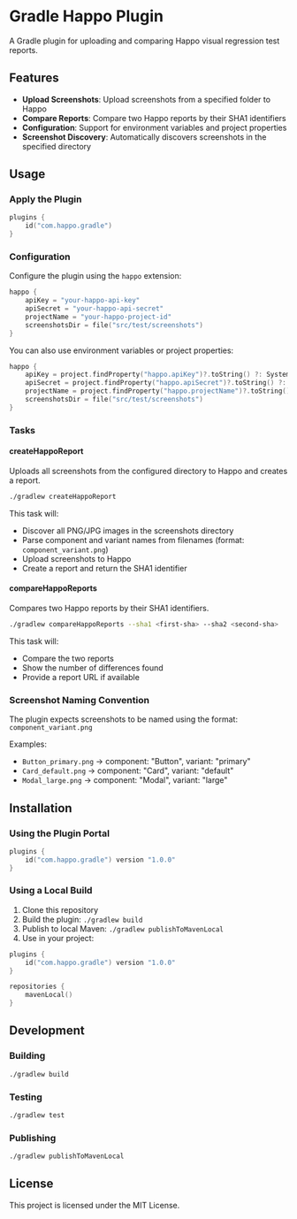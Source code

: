 # Gradle Happo Plugin

A Gradle plugin for uploading and comparing Happo visual regression test reports.

## Features

- **Upload Screenshots**: Upload screenshots from a specified folder to Happo
- **Compare Reports**: Compare two Happo reports by their SHA1 identifiers
- **Configuration**: Support for environment variables and project properties
- **Screenshot Discovery**: Automatically discovers screenshots in the specified directory

## Usage

### Apply the Plugin

```kotlin
plugins {
    id("com.happo.gradle")
}
```

### Configuration

Configure the plugin using the `happo` extension:

```kotlin
happo {
    apiKey = "your-happo-api-key"
    apiSecret = "your-happo-api-secret"
    projectName = "your-happo-project-id"
    screenshotsDir = file("src/test/screenshots")
}
```

You can also use environment variables or project properties:

```kotlin
happo {
    apiKey = project.findProperty("happo.apiKey")?.toString() ?: System.getenv("HAPPO_API_KEY") ?: ""
    apiSecret = project.findProperty("happo.apiSecret")?.toString() ?: System.getenv("HAPPO_API_SECRET") ?: ""
    projectName = project.findProperty("happo.projectName")?.toString() ?: System.getenv("HAPPO_PROJECT_NAME") ?: ""
    screenshotsDir = file("src/test/screenshots")
}
```

### Tasks

#### createHappoReport

Uploads all screenshots from the configured directory to Happo and creates a report.

```bash
./gradlew createHappoReport
```

This task will:

- Discover all PNG/JPG images in the screenshots directory
- Parse component and variant names from filenames (format: `component_variant.png`)
- Upload screenshots to Happo
- Create a report and return the SHA1 identifier

#### compareHappoReports

Compares two Happo reports by their SHA1 identifiers.

```bash
./gradlew compareHappoReports --sha1 <first-sha> --sha2 <second-sha>
```

This task will:

- Compare the two reports
- Show the number of differences found
- Provide a report URL if available

### Screenshot Naming Convention

The plugin expects screenshots to be named using the format: `component_variant.png`

Examples:

- `Button_primary.png` → component: "Button", variant: "primary"
- `Card_default.png` → component: "Card", variant: "default"
- `Modal_large.png` → component: "Modal", variant: "large"

## Installation

### Using the Plugin Portal

```kotlin
plugins {
    id("com.happo.gradle") version "1.0.0"
}
```

### Using a Local Build

1. Clone this repository
2. Build the plugin: `./gradlew build`
3. Publish to local Maven: `./gradlew publishToMavenLocal`
4. Use in your project:

```kotlin
plugins {
    id("com.happo.gradle") version "1.0.0"
}

repositories {
    mavenLocal()
}
```

## Development

### Building

```bash
./gradlew build
```

### Testing

```bash
./gradlew test
```

### Publishing

```bash
./gradlew publishToMavenLocal
```

## License

This project is licensed under the MIT License.
